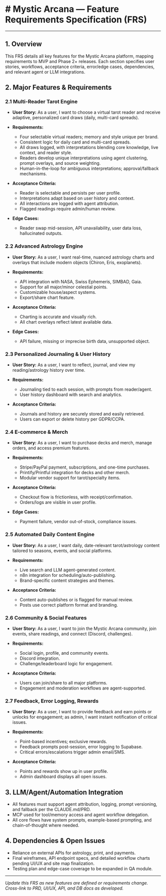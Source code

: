# # Mystic Arcana — Feature Requirements Specification (FRS)

---

## 1. Overview

This FRS details all key features for the Mystic Arcana platform, mapping requirements to MVP and Phase 2+ releases. Each section specifies user stories, workflows, acceptance criteria, error/edge cases, dependencies, and relevant agent or LLM integrations.

## 2. Major Features & Requirements

### 2.1 Multi-Reader Tarot Engine

- **User Story:** As a user, I want to choose a virtual tarot reader and receive adaptive, personalized card draws (daily, multi-card spreads).
- **Requirements:**
  - Four selectable virtual readers; memory and style unique per brand.
  - Consistent logic for daily card and multi-card spreads.
  - All draws logged, with interpretations blending core knowledge, live context, and reader style.
  - Readers develop unique interpretations using agent clustering, prompt overlays, and source weighting.
  - Human-in-the-loop for ambiguous interpretations; approval/fallback mechanisms.

- **Acceptance Criteria:**
  - Reader is selectable and persists per user profile.
  - Interpretations adapt based on user history and context.
  - All interactions are logged with agent attribution.
  - Flagged readings require admin/human review.

- **Edge Cases:**
  - Reader swap mid-session, API unavailability, user data loss, hallucinated outputs.

### 2.2 Advanced Astrology Engine

- **User Story:** As a user, I want real-time, nuanced astrology charts and overlays that include modern objects (Chiron, Eris, exoplanets).
- **Requirements:**
  - API integration with NASA, Swiss Ephemeris, SIMBAD, Gaia.
  - Support for all major/minor celestial points.
  - Customizable house/aspect systems.
  - Export/share chart feature.

- **Acceptance Criteria:**
  - Charting is accurate and visually rich.
  - All chart overlays reflect latest available data.

- **Edge Cases:**
  - API failure, missing or imprecise birth data, unsupported object.

### 2.3 Personalized Journaling & User History

- **User Story:** As a user, I want to reflect, journal, and view my reading/astrology history over time.
- **Requirements:**
  - Journaling tied to each session, with prompts from reader/agent.
  - User history dashboard with search and analytics.

- **Acceptance Criteria:**
  - Journals and history are securely stored and easily retrieved.
  - Users can export or delete history per GDPR/CCPA.

### 2.4 E-commerce & Merch

- **User Story:** As a user, I want to purchase decks and merch, manage orders, and access premium features.
- **Requirements:**
  - Stripe/PayPal payment, subscriptions, and one-time purchases.
  - Printify/Printful integration for decks and other merch.
  - Modular vendor support for tarot/specialty items.

- **Acceptance Criteria:**
  - Checkout flow is frictionless, with receipt/confirmation.
  - Orders/logs are visible in user profile.

- **Edge Cases:**
  - Payment failure, vendor out-of-stock, compliance issues.

### 2.5 Automated Daily Content Engine

- **User Story:** As a user, I want daily, date-relevant tarot/astrology content tailored to seasons, events, and social platforms.
- **Requirements:**
  - Live search and LLM agent-generated content.
  - n8n integration for scheduling/auto-publishing.
  - Brand-specific content strategies and themes.

- **Acceptance Criteria:**
  - Content auto-publishes or is flagged for manual review.
  - Posts use correct platform format and branding.

### 2.6 Community & Social Features

- **User Story:** As a user, I want to join the Mystic Arcana community, join events, share readings, and connect (Discord, challenges).
- **Requirements:**
  - Social login, profile, and community events.
  - Discord integration.
  - Challenge/leaderboard logic for engagement.

- **Acceptance Criteria:**
  - Users can join/share to all major platforms.
  - Engagement and moderation workflows are agent-supported.

### 2.7 Feedback, Error Logging, Rewards

- **User Story:** As a user, I want to provide feedback and earn points or unlocks for engagement; as admin, I want instant notification of critical issues.
- **Requirements:**
  - Point-based incentives; exclusive rewards.
  - Feedback prompts post-session, error logging to Supabase.
  - Critical errors/escalations trigger admin email/SMS.

- **Acceptance Criteria:**
  - Points and rewards show up in user profile.
  - Admin dashboard displays all open issues.

## 3. LLM/Agent/Automation Integration

- All features must support agent attribution, logging, prompt versioning, and fallback per the CLAUDE.md/PRD.
- MCP used for tool/memory access and agent workflow delegation.
- All core flows have system prompts, example-based prompting, and chain-of-thought where needed.

## 4. Dependencies & Open Issues

- Reliance on external APIs for astrology, print, and payments.
- Final wireframes, API endpoint specs, and detailed workflow charts pending UI/UX and site map finalization.
- Testing plan and edge-case coverage to be expanded in QA module.

---

_Update this FRS as new features are defined or requirements change. Cross-link to PRD, UI/UX, API, and DB docs as developed._
